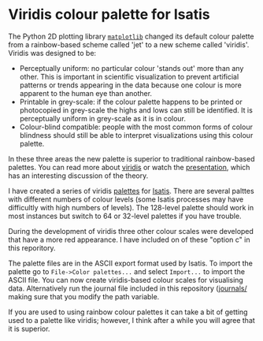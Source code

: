 # Viridis colour palette for Isatis #

The Python 2D plotting library [`matplotlib`](http://matplotlib.org/) changed its default colour palette from a rainbow-based scheme called 'jet' to a new scheme called 'viridis'. Viridis was designed to be:

- Perceptually uniform: no particular colour 'stands out' more than any other. This is important in scientific visualization to prevent artificial patterns or trends appearing in the data because one colour is more apparent to the human eye than another.
- Printable in grey-scale: if the colour palette happens to be printed or photocopied in grey-scale the highs and lows can still be identified. It is perceptually uniform in grey-scale as it is in colour.
- Colour-blind compatible: people with the most common forms of colour blindness should still be able to interpret visualizations using this colour palette.

In these three areas the new palette is superior to traditional rainbow-based palettes. You can read more about [viridis](http://bids.github.io/colormap/) or watch the [presentation](https://youtu.be/xAoljeRJ3lU), which has an interesting discussion of the theory.

I have created a series of viridis [palettes](https://github.com/alexmtrueman/isatis_viridis) for [Isatis](http://www.geovariances.com/en/isatis-all-in-one-software-for-geostatistics-ru324). There are several palttes with different numbers of colour levels (some Isatis processes may have difficultly with high numbers of levels). The 128-level palette should work in most instances but switch to 64 or 32-level palettes if you have trouble.

During the development of viridis three other colour scales were developed that have a more red appearance. I have included on of these "option c" in this reporitory. 

The palette files are in the ASCII export format used by Isatis. To import the palette go to `File->Color palettes...` and select `Import...` to import the ASCII file. You can now create viridis-based colour scales for visualising data. Alternatively run the journal file included in this repository ([journals\/](https://github.com/amt4158/isatis_viridis/tree/master/journals) making sure that you modify the path variable.

If you are used to using rainbow colour palettes it can take a bit of getting used to a palette like viridis; however, I think after a while you will agree that it is superior.
